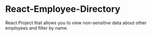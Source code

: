 # React-Employee-Directory
React Project that allows you to view non-sensitive data about other employees and filter by name.
